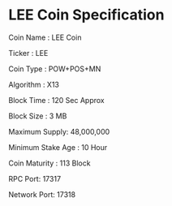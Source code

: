 # LEE Coin Specification

Coin Name : LEE Coin

Ticker : LEE

Coin Type : POW+POS+MN

Algorithm : X13

Block Time : 120 Sec Approx

Block Size : 3 MB
 
Maximum Supply: 48,000,000

Minimum Stake Age : 10 Hour

Coin Maturity : 113 Block

RPC Port: 17317

Network Port: 17318